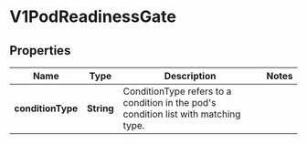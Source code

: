 
# V1PodReadinessGate

## Properties
Name | Type | Description | Notes
------------ | ------------- | ------------- | -------------
**conditionType** | **String** | ConditionType refers to a condition in the pod&#39;s condition list with matching type. | 



